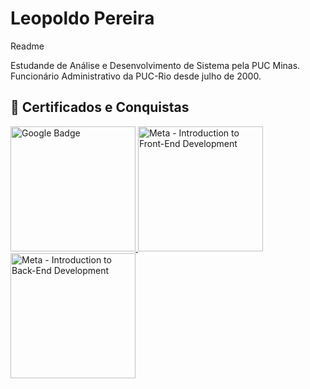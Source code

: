 # Leopoldo Pereira
Readme

Estudande de Análise e Desenvolvimento de Sistema pela PUC Minas. Funcionário Administrativo da PUC-Rio desde julho de 2000.

## 🏅 Certificados e Conquistas

<a href="https://www.cloudskillsboost.google/public_profiles/3f50643b-918e-4260-b368-5e440d882809/badges/15728093">
  <img src="https://cdn.qwiklabs.com/AlLQBLoosYTIgIB2k58gGjYJx4SSOMD15Tupyysiba8%3D" alt="Google Badge" width="200"/>
</a>

<a href="[https://coursera.org/share/1758261799d5dd11d18745d4c63694d5](https://coursera.org/share/1758261799d5dd11d18745d4c63694d5)">
  <img src="https://s3.amazonaws.com/coursera_assets/meta_images/generated/CERTIFICATE_LANDING_PAGE/CERTIFICATE_LANDING_PAGE~FBT9MZ5KWYOR/CERTIFICATE_LANDING_PAGE~FBT9MZ5KWYOR.jpeg" alt="Meta - Introduction to Front-End Development" width="200"/>
</a>

<a href="[https://coursera.org/share/1758261799d5dd11d18745d4c63694d5](https://coursera.org/share/44785e173c66bc8f485fa19b5aa91d1d)">
  <img src="https://s3.amazonaws.com/coursera_assets/meta_images/generated/CERTIFICATE_LANDING_PAGE/CERTIFICATE_LANDING_PAGE~ESP2OPVIHZ4A/CERTIFICATE_LANDING_PAGE~ESP2OPVIHZ4A.jpeg" alt="Meta - Introduction to Back-End Development" width="200"/>
</a>



